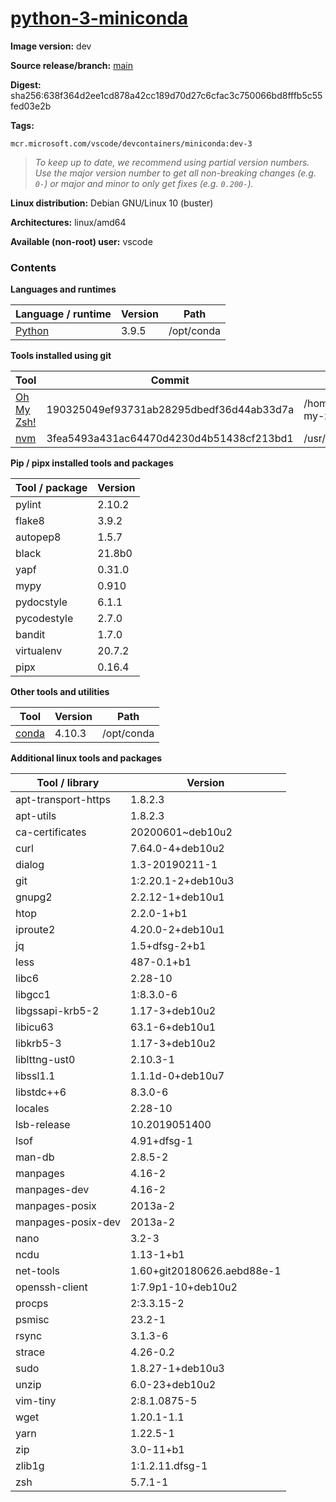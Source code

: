 # [python-3-miniconda](https://github.com/microsoft/vscode-dev-containers/tree/main/containers/python-3-miniconda)

**Image version:** dev

**Source release/branch:** [main](https://github.com/microsoft/vscode-dev-containers/tree/main/containers/python-3-miniconda)

**Digest:** sha256:638f364d2ee1cd878a42cc189d70d27c6cfac3c750066bd8fffb5c55fed03e2b

**Tags:**
```
mcr.microsoft.com/vscode/devcontainers/miniconda:dev-3
```
> *To keep up to date, we recommend using partial version numbers. Use the major version number to get all non-breaking changes (e.g. `0-`) or major and minor to only get fixes (e.g. `0.200-`).*

**Linux distribution:** Debian GNU/Linux 10 (buster)

**Architectures:** linux/amd64

**Available (non-root) user:** vscode

### Contents
**Languages and runtimes**

| Language / runtime | Version | Path |
|--------------------|---------|------|
| [Python](https://www.python.org/) | 3.9.5 | /opt/conda |

**Tools installed using git**

| Tool | Commit | Path |
|------|--------|------|
| [Oh My Zsh!](https://github.com/ohmyzsh/ohmyzsh) | 190325049ef93731ab28295dbedf36d44ab33d7a | /home/vscode/.oh-my-zsh |
| [nvm](https://github.com/nvm-sh/nvm.git) | 3fea5493a431ac64470d4230d4b51438cf213bd1 | /usr/local/share/nvm |

**Pip / pipx installed tools and packages**

| Tool / package | Version |
|----------------|---------|
| pylint | 2.10.2 |
| flake8 | 3.9.2 |
| autopep8 | 1.5.7 |
| black | 21.8b0 |
| yapf | 0.31.0 |
| mypy | 0.910 |
| pydocstyle | 6.1.1 |
| pycodestyle | 2.7.0 |
| bandit | 1.7.0 |
| virtualenv | 20.7.2 |
| pipx | 0.16.4 |

**Other tools and utilities**

| Tool | Version | Path |
|------|---------|------|
| [conda](https://github.com/conda/conda) | 4.10.3 | /opt/conda |

**Additional linux tools and packages**

| Tool / library | Version |
|----------------|---------|
| apt-transport-https | 1.8.2.3 |
| apt-utils | 1.8.2.3 |
| ca-certificates | 20200601~deb10u2 |
| curl | 7.64.0-4+deb10u2 |
| dialog | 1.3-20190211-1 |
| git | 1:2.20.1-2+deb10u3 |
| gnupg2 | 2.2.12-1+deb10u1 |
| htop | 2.2.0-1+b1 |
| iproute2 | 4.20.0-2+deb10u1 |
| jq | 1.5+dfsg-2+b1 |
| less | 487-0.1+b1 |
| libc6 | 2.28-10 |
| libgcc1 | 1:8.3.0-6 |
| libgssapi-krb5-2 | 1.17-3+deb10u2 |
| libicu63 | 63.1-6+deb10u1 |
| libkrb5-3 | 1.17-3+deb10u2 |
| liblttng-ust0 | 2.10.3-1 |
| libssl1.1 | 1.1.1d-0+deb10u7 |
| libstdc++6 | 8.3.0-6 |
| locales | 2.28-10 |
| lsb-release | 10.2019051400 |
| lsof | 4.91+dfsg-1 |
| man-db | 2.8.5-2 |
| manpages | 4.16-2 |
| manpages-dev | 4.16-2 |
| manpages-posix | 2013a-2 |
| manpages-posix-dev | 2013a-2 |
| nano | 3.2-3 |
| ncdu | 1.13-1+b1 |
| net-tools | 1.60+git20180626.aebd88e-1 |
| openssh-client | 1:7.9p1-10+deb10u2 |
| procps | 2:3.3.15-2 |
| psmisc | 23.2-1 |
| rsync | 3.1.3-6 |
| strace | 4.26-0.2 |
| sudo | 1.8.27-1+deb10u3 |
| unzip | 6.0-23+deb10u2 |
| vim-tiny | 2:8.1.0875-5 |
| wget | 1.20.1-1.1 |
| yarn | 1.22.5-1 |
| zip | 3.0-11+b1 |
| zlib1g | 1:1.2.11.dfsg-1 |
| zsh | 5.7.1-1 |

